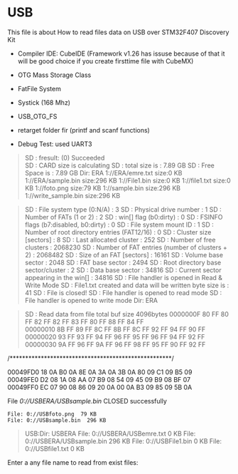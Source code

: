# USB 

This file is about How to read files data on USB over STM32F407 Discovery Kit

  - Compiler IDE: CubeIDE  (Framework v1.26 has issuse because of that it will be good choice if you create firsttime file with CubeMX)
  
  - OTG Mass Storage Class
  - FatFile System
  - Systick (168 Mhz)
  - USB_OTG_FS
  - retarget folder fir (printf and scanf functions)
  - Debug Test: used UART3  
 
 
>SD : fresult: (0) Succeeded  
>SD : CARD size is calculating 
>SD : total size is : 7.89 GB 
>SD : Free Space is : 7.89 GB 
Dir: ERA
1://ERA/emre.txt size:0 KB 
1://ERA/sample.bin size:296 KB 
1://File1.bin size:0 KB 
1://file1.txt size:0 KB 
1://foto.png size:79 KB 
1://sample.bin size:296 KB 
1://write_sample.bin size:296 KB 


>SD : File system type (0:N/A) : 3
>SD : Physical drive number : 1
>SD : Number of FATs (1 or 2) : 2
>SD : win[] flag (b0:dirty) : 0
>SD : FSINFO flags (b7:disabled, b0:dirty) : 0
>SD : File system mount ID : 1
>SD : Number of root directory entries (FAT12/16) : 0
>SD : Cluster size [sectors] : 8
>SD : Last allocated cluster : 252
>SD : Number of free clusters : 2068230
>SD : Number of FAT entries (number of clusters + 2) : 2068482
>SD : Size of an FAT [sectors] : 16161
>SD : Volume base sector : 2048
>SD : FAT base sector : 2494
>SD : Root directory base sector/cluster : 2
>SD : Data base sector : 34816
>SD : Current sector appearing in the win[] : 34816
>SD : File handler is opened in Read & Write Mode
>SD : File1.txt created and data will be written  byte size is : 41 
>SD : File is closed!
>SD : File handler is opened to read mode
>SD : File handler is opened to write mode
Dir: ERA

>SD : Read data from file total buf size 4096bytes
0000000F 80 FF 80 FF 82 FF 82 FF 83 FF 80 FF 88 FF 84 FF  
00000010 8B FF 89 FF 8C FF 8B FF 8C FF 92 FF 94 FF 90 FF  
00000020 93 FF 93 FF 94 FF 96 FF 95 FF 96 FF 94 FF 92 FF  
00000030 9A FF 96 FF 9A FF 96 FF 98 FF 95 FF 90 FF 92 FF  

 
 
/****************************************************/
  
 
00049FD0 18 0A B0 0A 8E 0A 3A 0A 3B 0A 80 09 C1 09 B5 09  
00049FE0 D2 08 1A 08 AA 07 B9 08 54 09 45 09 B9 08 BF 07  
00049FF0 EC 07 90 08 86 09 20 0A 00 0A B3 09 85 09 5B 0A


File *0://USBERA/USBsample.bin* CLOSED successfully

	File: 0://USBfoto.png  79 KB
	File: 0://USBsample.bin  296 KB


>USB:Dir: USBERA
	File: 0://USBERA/USBemre.txt  0 KB
	File: 0://USBERA/USBsample.bin  296 KB
	File: 0://USBFile1.bin  0 KB
	File: 0://USBfile1.txt  0 KB

Enter a any file name to read from exist files:



